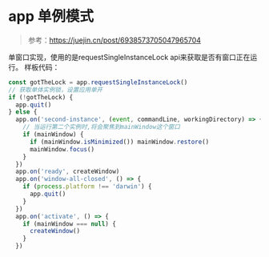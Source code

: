 # app 单例模式

> 参考：https://juejin.cn/post/6938573705047965704

单窗口实现，使用的是requestSingleInstanceLock api来获取是否有窗口正在运行。
样板代码：

```js
const gotTheLock = app.requestSingleInstanceLock()
// 获取单体实例锁，设置应用单开
if (!gotTheLock) {
  app.quit()
} else {
  app.on('second-instance', (event, commandLine, workingDirectory) => {
    // 当运行第二个实例时,将会聚焦到mainWindow这个窗口
    if (mainWindow) {
      if (mainWindow.isMinimized()) mainWindow.restore()
      mainWindow.focus()
    }
  })
  app.on('ready', createWindow)
  app.on('window-all-closed', () => {
    if (process.platform !== 'darwin') {
      app.quit()
    }
  })
  app.on('activate', () => {
    if (mainWindow === null) {
      createWindow()
    }
  })
```